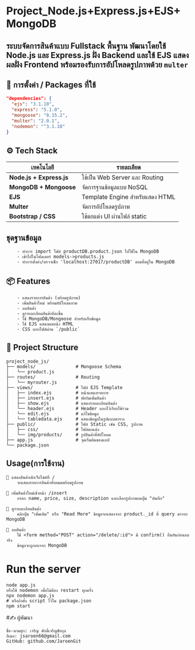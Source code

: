 # Project_Node.js+Express.js+EJS+ MongoDB
ระบบจัดการสินค้าแบบ Fullstack พื้นฐาน พัฒนาโดยใช้ Node.js และ Express.js ฝั่ง Backend และใช้ EJS แสดงผลฝั่ง Frontend พร้อมรองรับการอัปโหลดรูปภาพด้วย `multer`
---
## 🧰 การตั้งค่า / Packages ที่ใช้

```json
"dependencies": {
  "ejs": "3.1.10",
  "express": "5.1.0",
  "mongoose": "8.15.2",
  "multer": "2.0.1",
  "nodemon": "^3.1.10"
}
```

## ⚙️ Tech Stack

| เทคโนโลยี                | รายละเอียด                      |
| ------------------------ | ------------------------------- |
| **Node.js + Express.js** | ใช้เป็น Web Server และ Routing  |
| **MongoDB + Mongoose**   | จัดการฐานข้อมูลแบบ NoSQL        |
| **EJS**                  | Template Engine สำหรับแสดง HTML |
| **Multer**               | จัดการอัปโหลดรูปภาพ             |
| **Bootstrap / CSS**      | ใช้ตกแต่ง UI ผ่านไฟล์ static    |

## ชุดฐานข้อมูล
```
    - ทำการ import ไฟล์ productDB.product.json ไปใช้ใน MongoDB
    - เข้าไปในโฟลเดอร์ models->products.js
    - ทำการตั้งค่า/ตรวจเช็ก 'localhost:27017/productDB' ตามที่อยู่ใน MongoDB
```

## 📦 Features
```
    - แสดงรายการสินค้า (พร้อมรูปภาพ)
    - เพิ่มสินค้าใหม่ พร้อมอัปโหลดภาพ
    - ลบสินค้า
    - ดูรายละเอียดสินค้าทีละชิ้น
    - ใช้ MongoDB/Mongoose สำหรับเก็บข้อมูล
    - ใช้ EJS แสดงผลหน้า HTML
    - CSS แยกไฟล์ผ่าน `/public`
```


## 📁 Project Structure
```
project_node_js/
├── models/               # Mongoose Schema
│   └── product.js
├── routes/               # Routing
│   └── myrouter.js
├── views/                # ไฟล์ EJS Template
│   ├── index.ejs         # หน้าแสดงรายการ
│   ├── insert.ejs        # ฟอร์มเพิ่มสินค้า
│   ├── show.ejs          # แสดงรายละเอียดสินค้า
│   └── header.ejs        # Header แยกไว้เรียกใช้รวม
│   └── edit.ejs          # แก้ใขข้อมูล
│   └── tabledata.ejs     # แสดงข้อมูลในรูปแบบตาราง
├── public/               # ไฟล์ Static เช่น CSS, รูปภาพ
│   ├── css/              # ไฟล์ตกแต่ง
│   └── img/products/     # รูปสินค้าที่อัปโหลด
├── app.js                # จุดเริ่มต้นของแอป
└── package.json
```

## Usage(การใช้งาน)
```
🔹 แสดงสินค้าเข้าเว็บไซต์ที่ /
    จะแสดงรายการสินค้าทั้งหมดพร้อมรูปภาพ

🔹 เพิ่มสินค้าใหม่เข้าหน้า /insert
    กรอก name, price, size, description และเลือกรูปภาพกดปุ่ม "บันทึก"

🔹 ดูรายละเอียดสินค้า
    คลิกปุ่ม "เพิ่มเติม" หรือ "Read More" ข้อมูลจะแสดงจาก product._id ที่ query มาจาก MongoDB

🔹 ลบสินค้า
    ใช้ <form method="POST" action="/delete/:id"> มี confirm() ยืนยันก่อนลบจริง
    ข้อมูลจะถูกลบจาก MongoDB
```

# Run the server
```
node app.js
หรือใช้ nodemon เพื่อไม่ต้อง restart ทุกครั้ง
npx nodemon app.js
# หรือถ้าตั้ง script ไว้ใน package.json
npm start
```
#✍️ ผู้พัฒนา
```
ชื่อ-นามสุก: เจริญ ศักดิ์เจริญชัยกุล 
อีเมล: jsaroen66@gmail.com
GitHub: github.com/JaroenGit
```


